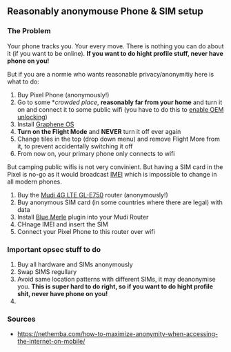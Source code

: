 ## Reasonably anonymouse Phone & SIM setup

### The Problem

Your phone tracks you. Your every move. There is nothing you can do about it (if you want to be online). **If you want to do hight profile stuff, never have phone on you!**

But if you are a normie who wants reasonable privacy/anonymitiy here is what to do:

1. Buy Pixel Phone (anonymously!)
2. Go to some **crowded place*, **reasonably far from your home** and turn it on and connect it to some public wifi (you have to do this to [enable OEM unlocking](ttps://grapheneos.org/install/web#enabling-oem-unlocking))
3. Install [Graphene OS](https://grapheneos.org/install/web)
4. **Turn on the Flight Mode** and **NEVER** turn it off ever again
5. Change tiles in the top (drop down menu) and remove Flight More from it, to prevent accidentally switching it off
6. From now on, your primary phone only connects to wifi

But camping public wifis is not very convinient. But having a SIM card in the Pixel is no-go as it would broadcast [IMEI](https://en.wikipedia.org/wiki/International_Mobile_Equipment_Identity) which is impossible to change in all modern phones.

1. Buy the [Mudi 4G LTE GL-E750](https://www.gl-inet.com/products/gl-e750/) router (anonymously!)
2. Buy anonymous SIM card (in some countries where there are legal) with data
3. Install [Blue Merle](https://github.com/srlabs/blue-merle) plugin into your Mudi Router
4. CHnage IMEI and insert the SIM
5. Connect your Pixel Phone to this router over wifi

### Important opsec stuff to do   
1. Buy all hardware and SIMs anonymously
2. Swap SIMS regullary
3. Avoid same location patterns with different SIMs, it may deanonymise you. **This is super hard to do right, so if you want to do hight profile shit, never have phone on you!**
4. 

### Sources
- https://nethemba.com/how-to-maximize-anonymity-when-accessing-the-internet-on-mobile/
